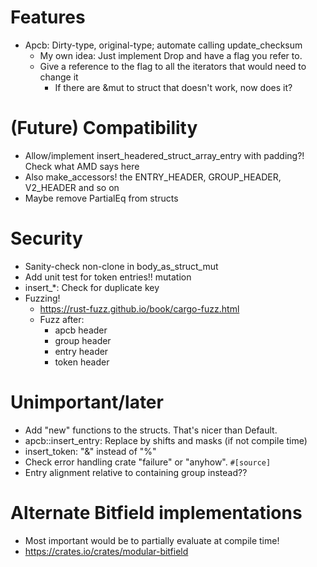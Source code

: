 # Features

* Apcb: Dirty-type, original-type; automate calling update_checksum
  * My own idea: Just implement Drop and have a flag you refer to.
  * Give a reference to the flag to all the iterators that would need to change it
    * If there are &mut to struct that doesn't work, now does it?

# (Future) Compatibility

* Allow/implement insert_headered_struct_array_entry with padding?!  Check what AMD says here
* Also make_accessors! the ENTRY_HEADER, GROUP_HEADER, V2_HEADER and so on
* Maybe remove PartialEq from structs

# Security

* Sanity-check non-clone in body_as_struct_mut
* Add unit test for token entries!!  mutation
* insert_*: Check for duplicate key
* Fuzzing!
  * https://rust-fuzz.github.io/book/cargo-fuzz.html
  * Fuzz after:
    * apcb header
    * group header
    * entry header
    * token header

# Unimportant/later

* Add "new" functions to the structs.  That's nicer than Default.
* apcb::insert_entry: Replace by shifts and masks (if not compile time)
* insert_token: "&" instead of "%"
* Check error handling crate "failure" or "anyhow". `#[source]`
* Entry alignment relative to containing group instead??

# Alternate Bitfield implementations

* Most important would be to partially evaluate at compile time!
* https://crates.io/crates/modular-bitfield
